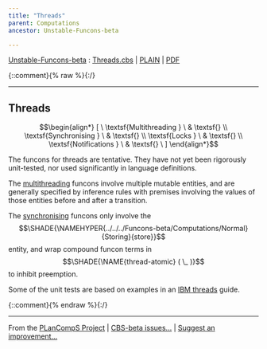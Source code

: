 ```yaml
---
title: "Threads"
parent: Computations
ancestor: Unstable-Funcons-beta

---
```

[Unstable-Funcons-beta] : [Threads.cbs] \| [PLAIN] \| [PDF]

{::comment}{% raw %}{:/}


----

## Threads
               


$$\begin{align*}
  [ \
  \textsf{Multithreading
          } \ & \textsf{} \\
  \textsf{Synchronising
          } \ & \textsf{} \\
  \textsf{Locks
          } \ & \textsf{} \\
  \textsf{Notifications
          } \ & \textsf{}
  \ ]
\end{align*}$$


The funcons for threads are tentative. They have not yet been rigorously
unit-tested, nor used significantly in language definitions.

The [multithreading] funcons involve multiple mutable entities, and are
generally specified by inference rules with premises involving the values of
those entities before and after a transition.

The [synchronising] funcons only involve the $$\SHADE{\NAMEHYPER{../../../Funcons-beta/Computations/Normal}{Storing}{store}}$$ entity, and wrap
compound funcon terms in $$\SHADE{\NAME{thread-atomic}
           (  \_ )}$$ to inhibit preemption.

Some of the unit tests are based on examples in an [IBM threads] guide.

[Multithreading]: Multithreading
  "Multithreading funcons"

[Synchronising]: Synchronising
  "Synchronising funcons"

[IBM threads]: https://www.ibm.com/support/knowledgecenter/ssw_aix_72/com.ibm.aix.genprogc/chapter12.htm
  "IBM Knowledge Centre"




[Funcons-beta]: /CBS-beta/math/Funcons-beta
  "FUNCONS-BETA"
[Unstable-Funcons-beta]: /CBS-beta/math/Unstable-Funcons-beta
  "UNSTABLE-FUNCONS-BETA"
[Languages-beta]: /CBS-beta/math/Languages-beta
  "LANGUAGES-BETA"
[Unstable-Languages-beta]: /CBS-beta/math/Unstable-Languages-beta
  "UNSTABLE-LANGUAGES-BETA"
[CBS-beta]: /CBS-beta
  "CBS-BETA"
[Threads.cbs]: https://github.com/plancomps/CBS-beta/blob/math/Unstable-Funcons-beta/Computations/Threads/Threads.cbs
  "CBS SOURCE FILE ON GITHUB"
[PLAIN]: /CBS-beta/docs/Unstable-Funcons-beta/Computations/Threads
  "CBS SOURCE WEB PAGE"
 [PRETTY]: /CBS-beta/math/Unstable-Funcons-beta/Computations/Threads
  "CBS-KATEX WEB PAGE"
[PDF]: /CBS-beta/math/Unstable-Funcons-beta/Computations/Threads/Threads.pdf
  "CBS-LATEX PDF FILE"
[PLanCompS Project]: https://plancomps.github.io
  "PROGRAMMING LANGUAGE COMPONENTS AND SPECIFICATIONS PROJECT HOME PAGE"
{::comment}{% endraw %}{:/}


____

From the [PLanCompS Project] | [CBS-beta issues...] | [Suggest an improvement...]

[CBS-beta issues...]: https://github.com/plancomps/CBS-beta/issues
  "CBS-BETA ISSUE REPORTS ON GITHUB"
[Suggest an improvement...]: mailto:plancomps@gmail.com?Subject=CBS-beta%20-%20comment&Body=Re%3A%20CBS-beta%20specification%20at%20Computations/Threads/Threads.cbs%0A%0AComment/Query/Issue/Suggestion%3A%0A%0A%0ASignature%3A%0A
  "GENERATE AN EMAIL TEMPLATE"
